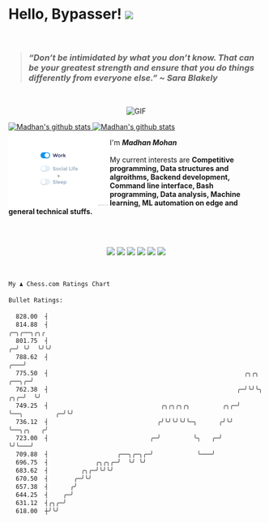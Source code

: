 # Hello, Bypasser! <img src="https://raw.githubusercontent.com/MartinHeinz/MartinHeinz/master/wave.gif" width="30px">

<br>

> ###  *“Don’t be intimidated by what you don’t know. That can be your greatest strength and ensure that you do things differently from everyone else.” ~ Sara Blakely*

<br>

<p align = "center">
<img width="500" alt="GIF" src="https://64.media.tumblr.com/ca9e88da893983165efe900cfe141aba/tumblr_nnx3wcLEKt1qciqqno3_640.gifv" />
</p>

<a href="https://github.com/anuraghazra/github-readme-stats">
  <img align="centre" src="https://github-readme-stats.vercel.app/api?username=madhanmohans&show_icons=true&theme=omni&hide_border=true" width="500" alt="Madhan's github stats" />
  <img align ="centre" src="https://github-readme-streak-stats.herokuapp.com?user=madhanmohans&hide_border=true&layout=compact&show_icons=true&theme=omni&hide_border=true"  width="500" alt="Madhan's github stats"/>
</a>
<br>

<img src="https://github.com/madhanmohans/madhanmohans/blob/main/media/life_balance.gif" alt="side Image" align="left" width="200" height="auto" />

I'm ***Madhan Mohan***
<br><br>
My current interests are **Competitive programming, Data structures and algroithms, Backend development, Command line interface, Bash programming, Data analysis, Machine learning, ML automation on edge and general technical stuffs.**

<br>

<p align="center">

<br>
<a target="_blank" href="https://madhanmohans.github.io"><img src="https://img.shields.io/badge/-WEB-FF4088?style=for-the-badge&logo=Hugo&logoColor=white"></img></a>	
<a target="_blank" href="https://www.linkedin.com/in/madhanmohans"><img src="https://img.shields.io/badge/-LinkedIn-0077B5?style=for-the-badge&logo=Linkedin&logoColor=white"></img></a>
<a target="_blank" href="mailto:iammadhanmohans@gmail.com"><img src="https://img.shields.io/badge/-Gmail-D14836?style=for-the-badge&logo=Gmail&logoColor=white"></img></a>
<a target="_blank" href="https://medium.com/@madhanmohans"><img src="https://img.shields.io/badge/-Medium-12100E?style=for-the-badge&logo=Medium&logoColor=white"></img></a>
<a target="_blank" href="https://twitter.com/madhanmohansh"><img src="https://img.shields.io/badge/-Twitter-1DA1F2?style=for-the-badge&logo=Twitter&logoColor=white"></img></a>
<a target="_blank" href="https://habitica.com/profile/2817aaa4-8e05-4677-9c81-f4b9a353a6c5
"><img src="https://img.shields.io/badge/-Habitica-36205D?style=for-the-badge&logo=data%3Aimage%2Fjpeg%3Bbase64%2C%2F9j%2F4AAQSkZJRgABAQAAAQABAAD%2F2wBDAAYEBQYFBAYGBQYHBwYIChAKCgkJChQODwwQFxQYGBcUFhYaHSUfGhsjHBYWICwgIyYnKSopGR8tMC0oMCUoKSj%2F2wBDAQcHBwoIChMKChMoGhYaKCgoKCgoKCgoKCgoKCgoKCgoKCgoKCgoKCgoKCgoKCgoKCgoKCgoKCgoKCgoKCgoKCj%2FwAARCABGAEYDAREAAhEBAxEB%2F8QAHAAAAgIDAQEAAAAAAAAAAAAAAAMHCAEFBgQC%2F8QANhAAAAUDAgUCAwQLAAAAAAAAAQIDBBEABQYSMQcTIUFRFGEIIpEkcYGhFiMyM0JDUnKSscH%2FxAAaAQEAAwEBAQAAAAAAAAAAAAAAAQIDBAUG%2F8QAJhEAAgIBBAEEAgMAAAAAAAAAAAECEQMEEiExQQUTIlEUsSMycf%2FaAAwDAQACEQMRAD8Aj2a%2B%2Fs7gmlgJClgJpYCaWAmlgJpYCaWAmlgXNVIPfYWRbnembE6gJFcKAnzP6R8jWeXJ7eNz%2BiG6R68uxx%2Fi92WY3JIxRKYeWpHyqF7CFU02ojqYbod%2BRGSkaWZmBD2EdhrZuiTGrpIBtuFL%2BwAHIIxqDrtU3fQtBrCPHb8aeLBmaAJpYFaqzsDWjkzV2i4SgFETlUAfuGah000yrVlsWaVi4n4c1O7IVXUmGo2x0jx1%2FOvkt%2BXR5Xs45MHcGRDl%2FBS82vmL2VUtxbFGQJEKAHiNhr2tP6rjmts%2BJfZpHIn2P4X4XiV7dJJ3J64G7J%2FvbeoGgQEN9twqmt1ephFyj%2FX7EpPx0TS8xPF2jPnObUxIg2LOoUwgADuPSvGWqzydKXLMd7srNxUcWJxli62LmSMyOmUTcoILq9q%2Bk0Syxw%2FzdnRC65OQ1V2WXDVUWBIGDr1rPcDo8KY2q6rOWNxFwFwXACsRTGCApP8AH7Vz58mSHyh15%2FwpJtOzdYie74jm5LW5uStsKZUElVQDUmYfMdJ61jqVDUYN6V1%2Bir%2BSstHY21xQIYbncUnoiUNIpo8uA87jNfN5NjfEaMOjWHwth%2Bm6GTIDyXhExIoUAgFJAQkfetfyZSxPE%2Bid3FHSLoJuG6iSyRTpHDSJTbCHvXOm09yIKu8dMIa4td2zq0l0MXkjyw%2FlHDxX0fp2qeaO2fZvCVkXz716W40Cfem4CZCsrIs2mLXRKz5HbrguUTpNlOYYC7xWWePuY3EiXKLE8Qkcez%2FDAubIyR7sVAVGiIKFKpqmdt5rxtO8mnyU%2BjGNp0R1w64sZNbDpWc7Q12AsETSMA80sdprt1GjxyXudWWcEyx%2BN3F%2FcWgq3G1Htx%2BkEMqU8%2FTavFyxUXSdmTRuPMhWSIK9fFKDoitm%2B0GMzUE36nsBw2H%2FAHXs%2BlSi9zrk2xECzXr2a2GqlixOqsrIDVvS6Is7LC2RbWiTKbssogwanH0yZTDqcqwIaSh4DrNc%2Baaktnn9FXz0SR8M7RG65Ff725TL6kpgEgbgXXMx9K4vUpbYxiis3xRYnUAF22615PXDMkJRet1zmTQcJKqF%2FaIQ4CIfSrOLXNCip3H7KHF8zNVgZPltraIpEDuM7j%2BVe5ocaxwv7NoKiM9VdtmlhqpYE6qz3EGBGSiADAwMCO1SnXJDJJPbgzfG7ElZHrVJ7bkjIqsVlOXIiM6yh3n%2FALXEpLDJufT8lbol%2FwCH7D7ph6FzPelGpAd6NKaaoGHpO%2F1rk1maOWtpSTs7Dicne7hizhriblsR%2BqYpBOZUC6Sz1j8K5sGxSvL0REgbEMWzDF%2BJjFui6TO4EvPXMDiUzpTA6h89a9LLkxZMLpcF200P4q8NL64yO%2B3xt6NRhArhC%2FzGDwAeajTanGsax%2BSYyIaA2qe0V32XDVSwKmqWQAD3AaWA7zJgN5KMVAGlduSBBXC4B%2FeNRwQfXrnUB9rX%2FwAxpwSY9Wvq1A4X1bTqGacABduRAQFyuIeBONOAJmrWAmlgXNUsgJpYCfPWlgPuqAFLAUsGQGlgxNTYCaWD%2F9k%3D&logoColor=white"></img></a>
<br>
</p>       

<br>

```
My ♟︎ Chess.com Ratings Chart

Bullet Ratings:

  828.00  ┤
  814.88  ┤                                                                                         ╭─╮╭──╮╭╮╭
  801.75  ┤                                                                                       ╭─╯ ╰╯  ╰╯╰╯
  788.62  ┤                                                                                   ╭───╯
  775.50  ┤                                                      ╭╮╭╮                   ╭──╮╭─╯
  762.38  ┤                                                    ╭─╯╰╯╰╮              ╭╮╭─╯  ╰╯
  749.25  ┤                               ╭╮╭╮╭╮╭╮         ╭╮╭─╯     ╰──╮         ╭─╯╰╯
  736.12  ┤                              ╭╯╰╯╰╯╰╯╰─╮      ╭╯╰╯          ╰──╮╭╮   ╭╯
  723.00  ┤                            ╭─╯         ╰╮   ╭─╯                ╰╯╰───╯
  709.88  ┤                   ╭──╮╭─╮╭─╯            ╰───╯
  696.75  ┤             ╭╮╭╮╭─╯  ╰╯ ╰╯
  683.62  ┤         ╭╮╭─╯╰╯╰╯
  670.50  ┤       ╭─╯╰╯
  657.38  ┤      ╭╯
  644.25  ┤    ╭─╯
  631.12  ┤╭╮╭─╯
  618.00  ┼╯╰╯
```
